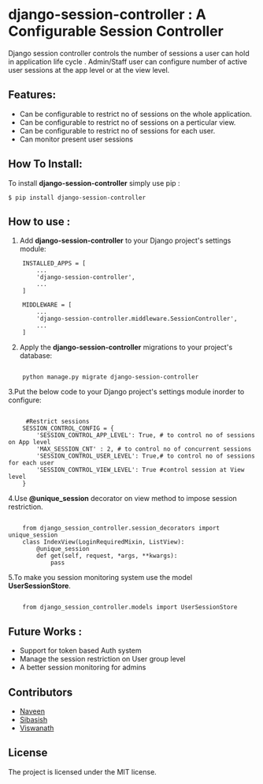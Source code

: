 
django-session-controller : A Configurable Session Controller
=============================

Django session controller controls the number of sessions a user can hold in application life cycle . Admin/Staff user can configure number of active user sessions at the app level or at the view level.

Features:
---------
- Can be configurable to restrict no of sessions on the whole application.
- Can be configurable to restrict no of sessions on a perticular view.
- Can be configurable to restrict no of sessions for each user.
- Can monitor present user sessions

How To Install:
---------------
To install **django-session-controller** simply use pip :

``` {.sourceCode .bash}
$ pip install django-session-controller

```
How to use :
------------
1. Add **django-session-controller** to your Django project's settings module:


``` {.sourceCode .py}
    INSTALLED_APPS = [
        ...
        'django-session-controller',
        ...
    ]
    
    MIDDLEWARE = [
        ...
        'django-session-controller.middleware.SessionController',
        ...
    ]
```
2. Apply the **django-session-controller** migrations to your project's database:

``` {.sourceCode .py}

    python manage.py migrate django-session-controller

```
3.Put the below code to your Django project's settings module inorder to configure:

``` {.sourceCode .py}
   
     #Restrict sessions
    SESSION_CONTROL_CONFIG = {
        'SESSION_CONTROL_APP_LEVEL': True, # to control no of sessions on App level
        'MAX_SESSION_CNT' : 2, # to control no of concurrent sessions 
        'SESSION_CONTROL_USER_LEVEL': True,# to control no of sessions for each user
        'SESSION_CONTROL_VIEW_LEVEL': True #control session at View level
    }
```

4.Use **@unique_session** decorator on view method to impose session restriction.
``` {.sourceCode .py}
    
    from django_session_controller.session_decorators import unique_session
    class IndexView(LoginRequiredMixin, ListView):
        @unique_session
        def get(self, request, *args, **kwargs):
            pass
```
5.To make you session monitoring system use the model **UserSessionStore**.
``` {.sourceCode .py}

    from django_session_controller.models import UserSessionStore
```

Future Works :
--------------
- Support for token based Auth system
- Manage the session restriction on User group level
- A better session monitoring for admins

## Contributors
- [Naveen](https://github.com/naveen-varshney)
- [Sibasish](https://github.com/Sibasish1992)
- [Viswanath](https://github.com/viswanathreddy)

License
-------

The project is licensed under the MIT license.

